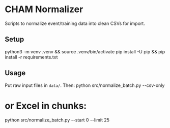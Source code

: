 # CHAM Normalizer
Scripts to normalize event/training data into clean CSVs for import.

## Setup
python3 -m venv .venv && source .venv/bin/activate
pip install -U pip && pip install -r requirements.txt

## Usage
Put raw input files in `data/`. Then:
python src/normalize_batch.py --csv-only
# or Excel in chunks:
python src/normalize_batch.py --start 0 --limit 25
